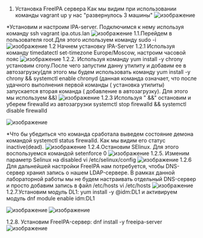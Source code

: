 1) Установка FreeIPA сервера
Как мы видим при использовании команды vagrant up у нас "развернулось 3 машины"
![изображение](https://github.com/AlexanderSerg-jun/hw_ldap/assets/85576634/7e3a7692-a882-44a3-ac01-403b8363c809)

*Установим и настроим IPA-server. Подключимся к нему используя команду  ssh vagrant ipa.otus.lan
![изображение](https://github.com/AlexanderSerg-jun/hw_ldap/assets/85576634/9366f9f4-ec08-48dc-ba6a-a0defc5d5e53)
1.1.Перейдем в пользователя root.Для этого используем команду sudo -i
![изображение](https://github.com/AlexanderSerg-jun/hw_ldap/assets/85576634/f77ed69d-f12a-4587-a8ee-2f6837c60e9a)
1.2 Начнем установку IPA-Server
1.2.1 Используя команду timedatectl set-timezone Europe/Moscow, настроим часовой пояс
![изображение](https://github.com/AlexanderSerg-jun/hw_ldap/assets/85576634/6b9f76c8-e360-4f6e-b5b3-0f9211f9964d)
1.2.2. Используя команду yum install -y chrony установим crony.После чего запустим данну утилиту и добавим ее в автозагрузку(для этого мы будем использовать команду yum install -y chrony && systemctl enable chronyd (данная команда означает, что после удачного выполнения первой команды ( установка утилиты) запускается вторая команда ( добавление в автозагрузку). Для этого мы используем &&)
![изображение](https://github.com/AlexanderSerg-jun/hw_ldap/assets/85576634/ba137a97-7523-4fc3-a1bc-09e4de08a20b)
1.2.3 Используя " &&"  остановим и уберем firewalld из автозагрузки systemctl stop firewalld && systemctl disable firewalld

![изображение](https://github.com/AlexanderSerg-jun/hw_ldap/assets/85576634/89515d8c-31aa-4727-8ec9-d819bb256792)

*Что бы убедиться что команда сработала выведем состояние демона командой systemctl status firewalld. Как мы видим его статус inactive(dead).
![изображение](https://github.com/AlexanderSerg-jun/hw_ldap/assets/85576634/59323382-6bea-4252-8bae-1beb5f66999e)
1.2.4.Остановим SElinux. Для этого воспользуемся командой setenforce 0
![изображение](https://github.com/AlexanderSerg-jun/hw_ldap/assets/85576634/799085c5-9cdb-4d94-813d-3f78c9d979a6)
1.2.5. Изменим параметр Selinux на disabled vi /etc/selinux/config
![изображение](https://github.com/AlexanderSerg-jun/hw_ldap/assets/85576634/794e0847-6a2d-45cc-9361-23d21a1cf910)
1.2.6 Для дальнейшей настройки FreeIPA нам потребуется, чтобы DNS-сервер хранил запись о нашем LDAP-сервере. В рамках данной лабораторной работы мы не будем настраивать отдельный DNS-сервер и просто добавим запись в файл /etc/hosts
vi /etc/hosts
![изображение](https://github.com/AlexanderSerg-jun/hw_ldap/assets/85576634/c200f765-7915-47f4-832a-232900e557b0)
1.2.7.Установим модуль DL1: yum install -y @idm:DL1 и активируем модуль dnf module enable idm:DL1

![изображение](https://github.com/AlexanderSerg-jun/hw_ldap/assets/85576634/19e94050-02cc-43f2-9e6a-2171398a7432)
![изображение](https://github.com/AlexanderSerg-jun/hw_ldap/assets/85576634/a9daefe3-4767-4bbf-98fc-a1afa8bb0c6e)

1.2.8. Установим FreeIPA-сервер: dnf install -y freeipa-server
![изображение](https://github.com/AlexanderSerg-jun/hw_ldap/assets/85576634/1d227c31-2a38-452a-a0ac-93f01b8764c1)




